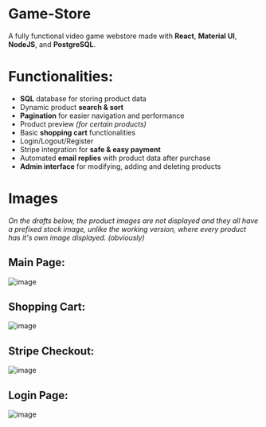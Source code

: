 # Game-Store
A fully functional video game webstore made with **React**, **Material UI**, **NodeJS**, and **PostgreSQL**.

# Functionalities:
- **SQL** database for storing product data
- Dynamic product **search & sort**
- **Pagination** for easier navigation and performance
- Product preview *(for certain products)*
- Basic **shopping cart** functionalities
- Login/Logout/Register
- Stripe integration for **safe & easy payment**
- Automated **email replies** with product data after purchase
- **Admin interface** for modifying, adding and deleting products

# Images
*On the drafts below, the product images are not displayed and they all have a prefixed stock image, unlike the working version, where every product has it's own image displayed. (obviously)*

## Main Page:
![image](https://github.com/DuczaSabi/Game-Store/assets/118878301/55f17617-24ab-4737-bb92-f240848a1fb9)

## Shopping Cart:
![image](https://github.com/DuczaSabi/Game-Store/assets/118878301/c6a38da9-2a25-4fde-805e-b44aaf645765)

## Stripe Checkout:
![image](https://github.com/DuczaSabi/Game-Store/assets/118878301/baab6000-9942-4dd9-9e4e-2f7b4e5756ba)

## Login Page:
![image](https://github.com/DuczaSabi/Game-Store/assets/118878301/97fb7282-fa7b-48b5-8116-c6d5e0cca8d3)
